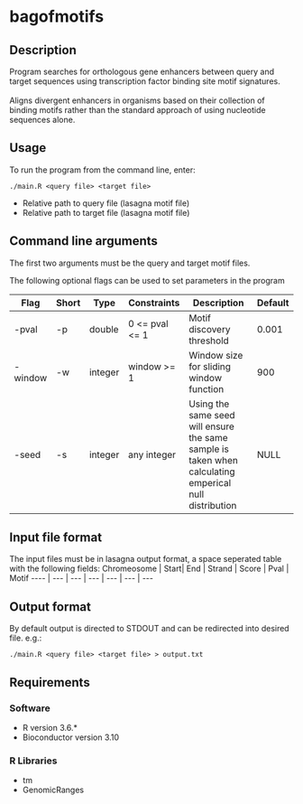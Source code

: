 # bagofmotifs

## Description 
Program searches for orthologous gene enhancers between query and target sequences using transcription factor binding site motif signatures. 
<Br>
<Br>
Aligns divergent enhancers in organisms based on their collection of binding motifs rather than the standard approach of using nucleotide sequences alone.


## Usage

To run the program from the command line, enter:

```
./main.R <query file> <target file> 
```

- Relative path to query file (lasagna motif file)
- Relative path to target file (lasagna motif file)

## Command line arguments

The first two arguments must be the query and target motif files.

The following optional flags can be used to set parameters in the program 

Flag | Short| Type | Constraints| Description | Default
---- | --- | --- | --- | --- | ---
-pval | -p | double |0 <= pval <= 1| Motif discovery threshold | 0.001 
-window | -w |integer | window >= 1| Window size for sliding window function | 900
-seed | -s | integer |any integer| Using the same seed will ensure the same sample is taken when calculating emperical null distribution | NULL

## Input file format

The input files must be in lasagna output format, a space seperated table with the following fields:
Chromeosome | Start| End | Strand | Score | Pval | Motif
---- | --- | --- | --- | --- | --- | ---
<br>


## Output format

By default output is directed to STDOUT and can be redirected into desired file. e.g.:
```
./main.R <query file> <target file> > output.txt
```

## Requirements

### Software
- R version 3.6.*
- Bioconductor version 3.10

### R Libraries
- tm
- GenomicRanges




